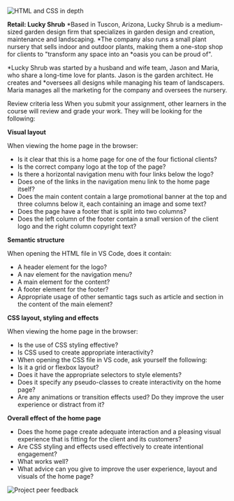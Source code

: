 ![HTML and CSS in depth](https://user-images.githubusercontent.com/36702039/210840651-748f2f8d-90a7-4ae3-b22e-0bdfce587cf2.png)

**Retail: Lucky Shrub**
*Based in Tuscon, Arizona, Lucky Shrub is a medium-sized garden design firm that specializes in garden design and creation, maintenance and landscaping. *The company also runs a small plant nursery that sells indoor and outdoor plants, making them a one-stop shop for clients to "transform any space into an *oasis you can be proud of".

*Lucky Shrub was started by a husband and wife team, Jason and Maria, who share a long-time love for plants. Jason is the garden architect. He creates and *oversees all designs while managing his team of landscapers. Maria manages all the marketing for the company and oversees the nursery.

Review criteria
less 
When you submit your assignment, other learners in the course will review and grade your work. They will be looking for the following:

**Visual layout**

When viewing the home page in the browser:

- Is it clear that this is a home page for one of the four fictional clients?
- Is the correct company logo at the top of the page?
- Is there a horizontal navigation menu with four links below the logo?
- Does one of the links in the navigation menu link to the home page itself?
- Does the main content contain a large promotional banner at the top and three columns below it, each containing an image and some text?
- Does the page have a footer that is split into two columns?
- Does the left column of the footer contain a small version of the client logo and the right column copyright text?

**Semantic structure**

When opening the HTML file in VS Code, does it contain:

- A header element for the logo?
- A nav element for the navigation menu?
- A main element for the content?
- A footer element for the footer?
- Appropriate usage of other semantic tags such as article and section in the content of the main element?

**CSS layout, styling and effects**

When viewing the home page in the browser:

- Is the use of CSS styling effective?
- Is CSS used to create appropriate interactivity?
- When opening the CSS file in VS code, ask yourself the following:
- Is it a grid or flexbox layout?
- Does it have the appropriate selectors to style elements?
- Does it specify any pseudo-classes to create interactivity on the home page?
- Are any animations or transition effects used? Do they improve the user experience or distract from it?

**Overall effect of the home page**

- Does the home page create adequate interaction and a pleasing visual experience that is fitting for the client and its customers? 
- Are CSS styling and effects used effectively to create intentional engagement? 
- What works well? 
- What advice can you give to improve the user experience, layout and visuals of the home page?

![Project peer feedback](https://user-images.githubusercontent.com/36702039/210840317-8bb831db-57c3-4db4-959d-5d0b68acc105.png)
